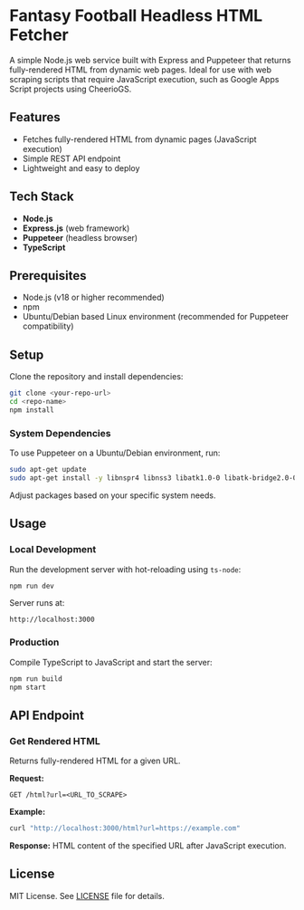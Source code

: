 # Fantasy Football Headless HTML Fetcher

A simple Node.js web service built with Express and Puppeteer that returns fully-rendered HTML from dynamic web pages. Ideal for use with web scraping scripts that require JavaScript execution, such as Google Apps Script projects using CheerioGS.

## Features

* Fetches fully-rendered HTML from dynamic pages (JavaScript execution)
* Simple REST API endpoint
* Lightweight and easy to deploy

## Tech Stack

* **Node.js**
* **Express.js** (web framework)
* **Puppeteer** (headless browser)
* **TypeScript**

## Prerequisites

* Node.js (v18 or higher recommended)
* npm
* Ubuntu/Debian based Linux environment (recommended for Puppeteer compatibility)

## Setup

Clone the repository and install dependencies:

```bash
git clone <your-repo-url>
cd <repo-name>
npm install
```

### System Dependencies

To use Puppeteer on a Ubuntu/Debian environment, run:

```bash
sudo apt-get update
sudo apt-get install -y libnspr4 libnss3 libatk1.0-0 libatk-bridge2.0-0 libcups2 libgbm-dev libasound2t64 libpangocairo-1.0-0 libx11-xcb1 libxcomposite1 libxcursor1 libxdamage1 libxfixes3 libxi6 libxrandr2 libxrender1 libxtst6 libgtk-3-0
```

Adjust packages based on your specific system needs.

## Usage

### Local Development

Run the development server with hot-reloading using `ts-node`:

```bash
npm run dev
```

Server runs at:

```
http://localhost:3000
```

### Production

Compile TypeScript to JavaScript and start the server:

```bash
npm run build
npm start
```

## API Endpoint

### Get Rendered HTML

Returns fully-rendered HTML for a given URL.

**Request:**

```
GET /html?url=<URL_TO_SCRAPE>
```

**Example:**

```bash
curl "http://localhost:3000/html?url=https://example.com"
```

**Response:** HTML content of the specified URL after JavaScript execution.


## License

MIT License. See [LICENSE](LICENSE) file for details.

